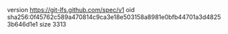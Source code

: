 version https://git-lfs.github.com/spec/v1
oid sha256:0f45762c589a470814c9ca3e18e503158a8981e0bfb44701a3d48253b646d1e1
size 3313
